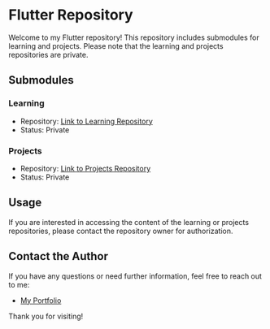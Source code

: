 # Flutter Repository

Welcome to my Flutter repository! This repository includes submodules for learning and projects. Please note that the learning and projects repositories are private.

## Submodules

### Learning

- Repository: [Link to Learning Repository](https://github.com/PRATHAMESHG1234/Core2Web_dart_learnings.git)
- Status: Private

### Projects

- Repository: [Link to Projects Repository](https://github.com/PRATHAMESHG1234/Projects.git)
- Status: Private

## Usage

If you are interested in accessing the content of the learning or projects repositories, please contact the repository owner for authorization.

## Contact the Author

If you have any questions or need further information, feel free to reach out to me:

- [My Portfolio](https://prathamesh-ghorpade.netlify.app/)

Thank you for visiting!
